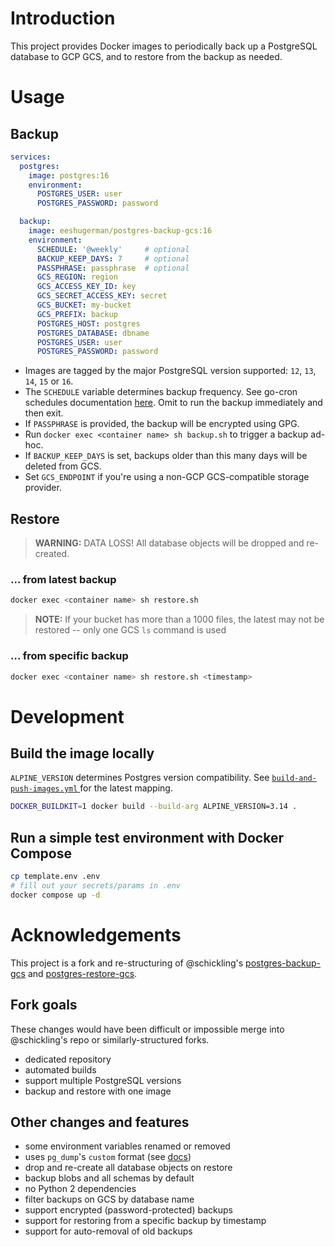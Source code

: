 # Introduction

This project provides Docker images to periodically back up a PostgreSQL database to GCP GCS, and to restore from the backup as needed.

# Usage

## Backup

```yaml
services:
  postgres:
    image: postgres:16
    environment:
      POSTGRES_USER: user
      POSTGRES_PASSWORD: password

  backup:
    image: eeshugerman/postgres-backup-gcs:16
    environment:
      SCHEDULE: '@weekly'     # optional
      BACKUP_KEEP_DAYS: 7     # optional
      PASSPHRASE: passphrase  # optional
      GCS_REGION: region
      GCS_ACCESS_KEY_ID: key
      GCS_SECRET_ACCESS_KEY: secret
      GCS_BUCKET: my-bucket
      GCS_PREFIX: backup
      POSTGRES_HOST: postgres
      POSTGRES_DATABASE: dbname
      POSTGRES_USER: user
      POSTGRES_PASSWORD: password
```

* Images are tagged by the major PostgreSQL version supported: `12`,    `13`,    `14`,  `15` or `16`.
* The `SCHEDULE` variable determines backup frequency. See go-cron schedules documentation [here](http://godoc.org/github.com/robfig/cron#hdr-Predefined_schedules). Omit to run the backup immediately and then exit.
* If `PASSPHRASE` is provided, the backup will be encrypted using GPG.
* Run `docker exec <container name> sh backup.sh` to trigger a backup ad-hoc.
* If `BACKUP_KEEP_DAYS` is set, backups older than this many days will be deleted from GCS.
* Set `GCS_ENDPOINT` if you're using a non-GCP GCS-compatible storage provider.

## Restore

> **WARNING:** DATA LOSS! All database objects will be dropped and re-created.

### ... from latest backup

```sh
docker exec <container name> sh restore.sh
```

> **NOTE:** If your bucket has more than a 1000 files, the latest may not be restored -- only one GCS `ls` command is used

### ... from specific backup

```sh
docker exec <container name> sh restore.sh <timestamp>
```

# Development

## Build the image locally

`ALPINE_VERSION` determines Postgres version compatibility. See [ `build-and-push-images.yml` ](.github/workflows/build-and-push-images.yml) for the latest mapping.

```sh
DOCKER_BUILDKIT=1 docker build --build-arg ALPINE_VERSION=3.14 .
```

## Run a simple test environment with Docker Compose

```sh
cp template.env .env
# fill out your secrets/params in .env
docker compose up -d
```

# Acknowledgements

This project is a fork and re-structuring of @schickling's [postgres-backup-gcs](https://github.com/schickling/dockerfiles/tree/master/postgres-backup-gcs) and [postgres-restore-gcs](https://github.com/schickling/dockerfiles/tree/master/postgres-restore-gcs).

## Fork goals

These changes would have been difficult or impossible merge into @schickling's repo or similarly-structured forks.
  + dedicated repository
  + automated builds
  + support multiple PostgreSQL versions
  + backup and restore with one image

## Other changes and features

  + some environment variables renamed or removed
  + uses `pg_dump`'s `custom` format (see [docs](https://www.postgresql.org/docs/10/app-pgdump.html))
  + drop and re-create all database objects on restore
  + backup blobs and all schemas by default
  + no Python 2 dependencies
  + filter backups on GCS by database name
  + support encrypted (password-protected) backups
  + support for restoring from a specific backup by timestamp
  + support for auto-removal of old backups
